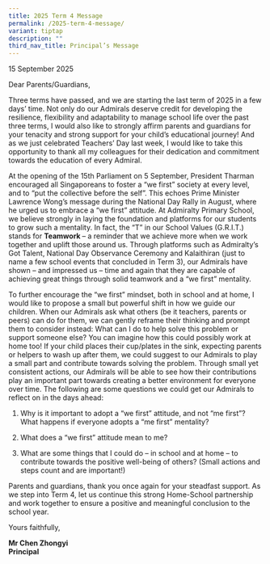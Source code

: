 ```yaml
---
title: 2025 Term 4 Message
permalink: /2025-term-4-message/
variant: tiptap
description: ""
third_nav_title: Principal’s Message
---
```

<p>15 September 2025</p>
<p>Dear Parents/Guardians,</p>
<p>Three terms have passed, and we are starting the last term of 2025 in
a few days’ time. Not only do our Admirals deserve credit for developing
the resilience, flexibility and adaptability to manage school life over
the past three terms, I would also like to strongly affirm parents and
guardians for your tenacity and strong support for your child’s educational
journey! And as we just celebrated Teachers’ Day last week, I would like
to take this opportunity to thank all my colleagues for their dedication
and commitment towards the education of every Admiral.</p>
<p>At the opening of the 15th Parliament on 5 September, President Tharman
encouraged all Singaporeans to foster a “we first” society at every level,
and to “put the collective before the self”. This echoes Prime Minister
Lawrence Wong’s message during the National Day Rally in August, where
he urged us to embrace a “we first” attitude. At Admiralty Primary School,
we believe strongly in laying the foundation and platforms for our students
to grow such a mentality. In fact, the “T” in our School Values (G.R.I.T.)
stands for <strong>Teamwork </strong>– a reminder that we achieve more when
we work together and uplift those around us. Through platforms such as
Admiralty’s Got Talent, National Day Observance Ceremony and Kalaithiran
(just to name a few school events that concluded in Term 3), our Admirals
have shown – and impressed us – time and again that they are capable of
achieving great things through solid teamwork and a “we first” mentality.</p>
<p>To further encourage the “we first” mindset, both in school and at home,
I would like to propose a small but powerful shift in how we guide our
children. When our Admirals ask what others (be it teachers, parents or
peers) can do for them, we can gently reframe their thinking and prompt
them to consider instead: What can I do to help solve this problem or support
someone else? You can imagine how this could possibly work at home too!
If your child places their cup/plates in the sink, expecting parents or
helpers to wash up after them, we could suggest to our Admirals to play
a small part and contribute towards solving the problem. Through small
yet consistent actions, our Admirals will be able to see how their contributions
play an important part towards creating a better environment for everyone
over time. The following are some questions we could get our Admirals to
reflect on in the days ahead:</p>
<ol data-tight="true" class="tight">
<li>
<p>Why is it important to adopt a “we first” attitude, and not “me first”?
What happens if everyone adopts a “me first” mentality?</p>
</li>
<li>
<p>What does a “we first” attitude mean to me?</p>
</li>
<li>
<p>What are some things that I could do – in school and at home – to contribute
towards the positive well-being of others? (Small actions and steps count
and are important!)</p>
</li>
</ol>
<p>Parents and guardians, thank you once again for your steadfast support.
As we step into Term 4, let us continue this strong Home-School partnership
and work together to ensure a positive and meaningful conclusion to the
school year.</p>
<p></p>
<p>Yours faithfully,</p>
<p><strong>Mr Chen Zhongyi </strong>
<br><strong>Principal</strong>
</p>